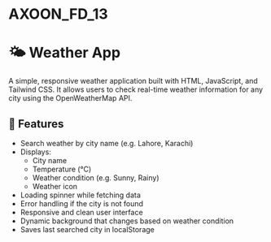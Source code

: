 # AXOON_FD_13
# 🌤️ Weather App

A simple, responsive weather application built with HTML, JavaScript, and Tailwind CSS. It allows users to check real-time weather information for any city using the OpenWeatherMap API.

## 🚀 Features

- Search weather by city name (e.g. Lahore, Karachi)
- Displays:
  - City name
  - Temperature (°C)
  - Weather condition (e.g. Sunny, Rainy)
  - Weather icon
- Loading spinner while fetching data
- Error handling if the city is not found
- Responsive and clean user interface
- Dynamic background that changes based on weather condition
- Saves last searched city in localStorage
